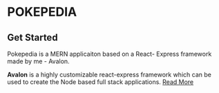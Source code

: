 ﻿# POKEPEDIA

## **Get Started**

Pokepedia is a MERN applicaiton based on a React- Express framework made by me - Avalon.

**Avalon** is a highly customizable react-express framework which can be used to create the Node based full stack applications. [Read More](https://github.com/vaibhavtiwari12/Avalon)
